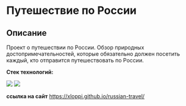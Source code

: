 # Путешествие по России

## Описание ##

Проект о путешествии по России.
Обзор природных достопримечательностей, которые обязательно должен посетить каждый, кто отправится путешествовать по России.

**Стек технологий:**

![](https://img.shields.io/badge/-HTML-000000?style=for-the-badge&logo=HTML5)
![](https://img.shields.io/badge/-CSS-000000?style=for-the-badge&logo=CSS3)

**ссылка на сайт**
https://xloppi.github.io/russian-travel/
